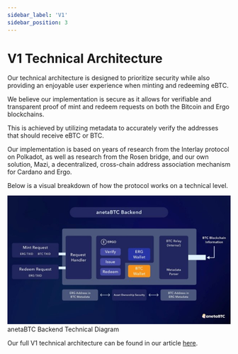```yaml
---
sidebar_label: 'V1'
sidebar_position: 3
---
```

# V1 Technical Architecture

Our technical architecture is designed to prioritize security while also providing an enjoyable user experience when minting and redeeming eBTC.

We believe our implementation is secure as it allows for verifiable and transparent proof of mint and redeem requests on both the Bitcoin and Ergo blockchains.

This is achieved by utilizing metadata to accurately verify the addresses that should receive eBTC or BTC.

Our implementation is based on years of research from the Interlay protocol on Polkadot, as well as research from the Rosen bridge, and our own solution, Mazi, a decentralized, cross-chain address association mechanism for Cardano and Ergo.

Below is a visual breakdown of how the protocol works on a technical level.


![anetaBTC_backend](../../static/img/aneta-protocol/aneta_backend.jpg "anetaBTC Backend Technical Diagram")  
anetaBTC Backend Technical Diagram

Our full V1 technical architecture can be found in our article [here](https://medium.com/@anetaBTC/technical-architecture-and-security-assumptions-3b24edfec871). 
